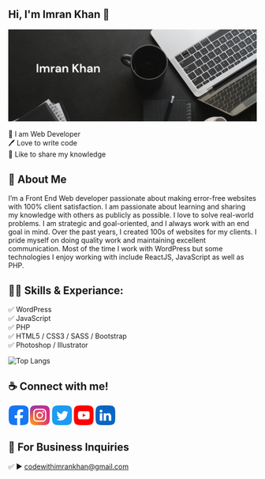 ## Hi, I'm Imran Khan 👋
[<img src='https://github.com/codewithimrankhan/codewithimrankhan/blob/main/img/bg.jpg?raw=true' alt='Imran Khan'>](https://github.com/codewithimrankhan/)
<p>
👑 I am Web Developer <br> 
🖊️ Love to write code <br> 
🎤 Like to share my knowledge </p> 


## 🚀 About Me
I’m a Front End Web developer passionate about making error-free websites with 100% client satisfaction. I am passionate about learning and sharing my knowledge with others as publicly as possible. I love to solve real-world problems. I am strategic and goal-oriented, and I always work with an end goal in mind. Over the past years, I created 100s of websites for my clients. I pride myself on doing quality work and maintaining excellent communication. Most of the time I work with WordPress but some technologies I enjoy working with include ReactJS, JavaScript as well as PHP. 

## 👨‍💻 Skills & Experiance: 
✅ WordPress <br> 
✅ JavaScript <br>
✅ PHP <br>
✅ HTML5 / CSS3 / SASS / Bootstrap <br>
✅ Photoshop / Illustrator <br>

![Top Langs](https://github-readme-stats.vercel.app/api/top-langs/?username=codewithimrankhan&layout=compact)


## ☕ Connect with me!
[<img src='https://github.com/codewithimrankhan/codewithimrankhan/blob/main/img/facebook.png?raw=true' alt='facebook' height='40'>](https://www.facebook.com/shovoalways)  [<img src='https://github.com/shovoalways/shovoalways/blob/main/img/instagram.png?raw=true' alt='instagram' height='40'>](https://www.instagram.com/shovoalways/)  [<img src='https://github.com/shovoalways/shovoalways/blob/main/img/twitter.png?raw=true' alt='twitter' height='40'>](https://twitter.com/shovoalways)  [<img src='https://github.com/shovoalways/shovoalways/blob/main/img/youtube.png?raw=true' alt='YouTube' height='40'>](https://www.youtube.com/@ProcoderBD)  [<img src='https://github.com/shovoalways/shovoalways/blob/main/img/linkedin.png?raw=true' alt='linkedin' height='40'>](https://www.linkedin.com/in/shovoalways/)  



## 📧 For Business Inquiries 
✅  ► codewithimrankhan@gmail.com
